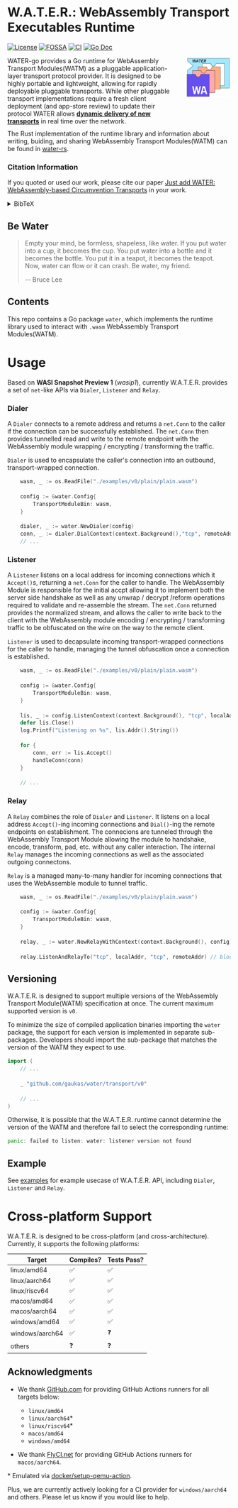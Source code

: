 # W.A.T.E.R.: WebAssembly Transport Executables Runtime
[![License](https://img.shields.io/github/license/gaukas/water)](https://github.com/gaukas/water/blob/master/LICENSE)
[![FOSSA](https://app.fossa.com/api/projects/git%2Bgithub.com%2Fgaukas%2Fwater.svg?type=shield&issueType=license)](https://app.fossa.com/projects/git%2Bgithub.com%2Fgaukas%2Fwater?ref=badge_shield&issueType=license)
[![CI](https://github.com/gaukas/water/actions/workflows/go.yml/badge.svg?branch=master)](https://github.com/gaukas/water/actions/workflows/go.yml)
[![Go Doc](https://pkg.go.dev/badge/github.com/gaukas/water.svg)](https://pkg.go.dev/github.com/gaukas/water)

<div style="width: 100%; height = 160px">
    <div style="width: 75%; height: 150px; float: left;"> 
        WATER-go provides a Go runtime for WebAssembly Transport Modules(WATM) as a pluggable
        application-layer transport protocol provider. It is designed to be highly portable and
        lightweight, allowing for rapidly deployable pluggable transports. While other pluggable
        transport implementations require a fresh client deployment (and app-store review) to update
        their protocol WATER allows <b><u>dynamic delivery of new transports</u></b> in real time
        over the network.<br />
        <br />
    </div>
    <div style="margin-left: 80%; height: 150px;"> 
        <img src=".github/assets/logo_v0.svg" alt="WATER wasm transport" align="right">
    </div>
</div>

The Rust implementation of the runtime library and information about writing, buiding, and sharing WebAssembly Transport Modules(WATM) can be found in [water-rs](https://github.com/erikziyunchi/water-rs). 

### Citation Information

If you quoted or used our work, please cite our paper [Just add WATER: WebAssembly-based Circumvention Transports](https://arxiv.org/pdf/2312.00163.pdf) in your work.

<details>
  <summary>BibTeX</summary>
    
  ```bibtex
  @misc{chi2023just,
    title={Just add WATER: WebAssembly-based Circumvention Transports}, 
    author={Erik Chi and Gaukas Wang and J. Alex Halderman and Eric Wustrow and Jack Wampler},
    year={2023},
    eprint={2312.00163},
    archivePrefix={arXiv},
    primaryClass={cs.CR}
  }
  ```
</details>

## Be Water

> Empty your mind, be formless, shapeless, like water. If you put water into a cup, it becomes the cup. You put water into a bottle and it becomes the bottle. You put it in a teapot, it becomes the teapot. Now, water can flow or it can crash. Be water, my friend.
>
> -- Bruce Lee

## Contents

This repo contains a Go package `water`, which implements the runtime library used to interact with `.wasm` WebAssembly Transport Modules(WATM). 

# Usage

<!-- ## API  -->
Based on **WASI Snapshot Preview 1** (_wasip1_), currently W.A.T.E.R. provides a set of `net`-like APIs via `Dialer`, `Listener` and `Relay`.

### Dialer

A `Dialer` connects to a remote address and returns a `net.Conn` to the caller if the connection can
be successfully established. The `net.Conn` then provides tunnelled read and write to the remote
endpoint with the WebAssembly module wrapping / encrypting / transforming the traffic.

`Dialer` is used to encapsulate the caller's connection into an outbound, transport-wrapped
connection.

```go
	wasm, _ := os.ReadFile("./examples/v0/plain/plain.wasm")

	config := &water.Config{
		TransportModuleBin: wasm,
	}

	dialer, _ := water.NewDialer(config)
	conn, _ := dialer.DialContext(context.Background(),"tcp", remoteAddr)
	// ...
```

### Listener

A `Listener` listens on a local address for incoming connections which  it `Accept()`s, returning
a `net.Conn` for the caller to handle. The WebAssembly Module is responsible for the initial
accpt allowing it to implement both the server side handshake as well as any unwrap / decrypt
/reform operations required to validate and re-assemble the stream. The `net.Conn` returned provides
the normalized stream, and allows the caller to write back to the client with the WebAssembly module
encoding / encrypting / transforming traffic to be obfuscated on the wire on the way to the remote 
client.


`Listener` is used to decapsulate incoming transport-wrapped connections for the caller to handle,
managing the tunnel obfuscation once a connection is established.

```go
	wasm, _ := os.ReadFile("./examples/v0/plain/plain.wasm")

	config := &water.Config{
		TransportModuleBin: wasm,
	}

	lis, _ := config.ListenContext(context.Background(), "tcp", localAddr)
	defer lis.Close()
	log.Printf("Listening on %s", lis.Addr().String())

	for {
		conn, err := lis.Accept()
		handleConn(conn)
	}

	// ...
```

### Relay

A `Relay` combines the role of `Dialer` and `Listener`. It listens on a local address `Accept()`-ing
incoming connections and `Dial()`-ing the remote endpoints on establishment. The connecions are
tunneled through the WebAssembly Transport Module allowing the module to handshake, encode,
transform, pad, etc. without any caller interaction. The internal `Relay` manages  the incoming
connections as well as the associated outgoing connectons.

`Relay` is a managed many-to-many handler for incoming connections that uses the WebAssemble module
to tunnel traffic.

```go
	wasm, _ := os.ReadFile("./examples/v0/plain/plain.wasm")

	config := &water.Config{
		TransportModuleBin: wasm,
	}

	relay, _ := water.NewRelayWithContext(context.Background(), config)

	relay.ListenAndRelayTo("tcp", localAddr, "tcp", remoteAddr) // blocking
```

## Versioning

W.A.T.E.R. is designed to support multiple versions of the WebAssembly Transport Module(WATM) specification at once. The current maximum supported version is `v0`. 

To minimize the size of compiled application binaries importing the `water` package, the support for each version is implemented in separate sub-packages. Developers should import the sub-package that matches the version of the WATM they expect to use.

```go
import (
	// ...

	_ "github.com/gaukas/water/transport/v0"

	// ...
)
```

Otherwise, it is possible that the W.A.T.E.R. runtime cannot determine the version of the WATM and therefore fail to select the corresponding runtime: 

```go
panic: failed to listen: water: listener version not found
```

## Example

See [examples](./examples) for example usecase of W.A.T.E.R. API, including `Dialer`, `Listener` and `Relay`.

# Cross-platform Support

W.A.T.E.R. is designed to be cross-platform (and cross-architecture). 
Currently, it supports the following platforms: 

|       Target       | Compiles? | Tests Pass? |
| ------------------ | --------- | ----------- | 
| linux/amd64        | ✅        | ✅         |
| linux/aarch64      | ✅        | ✅         |
| linux/riscv64      | ✅        | ✅         |
| macos/amd64        | ✅        | ✅         |
| macos/aarch64      | ✅        | ✅         |
| windows/amd64      | ✅        | ✅         |
| windows/aarch64    | ✅        | ❓         |
| others             | ❓        | ❓         |

## Acknowledgments

* We thank [GitHub.com](https://github.com) for providing GitHub Actions runners for all targets below:
	* `linux/amd64`
	* `linux/aarch64`*
	* `linux/riscv64`*
	* `macos/amd64`
	* `windows/amd64`

* We thank [FlyCI.net](https://www.flyci.net) for providing GitHub Actions runners for `macos/aarch64`. 

\* Emulated via [docker/setup-qemu-action](https://github.com/docker/setup-qemu-action).

Plus, we are currently actively looking for a CI provider for `windows/aarch64` and others. Please let us know if you would like to help.